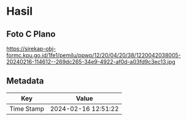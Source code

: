 # Hasil

## Foto C Plano

https://sirekap-obj-formc.kpu.go.id/1fe1/pemilu/ppwp/12/20/04/20/38/1220042038005-20240216-114612--269dc265-34e9-4922-af0d-a03fd9c3ec13.jpg


## Metadata

| Key        | Value               |
| ---------- | ------------------- |
| Time Stamp | 2024-02-16 12:51:22 |



